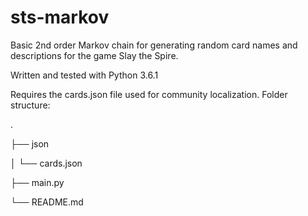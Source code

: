 # sts-markov

Basic 2nd order Markov chain for generating random card names and descriptions for the game Slay the Spire. 

Written and tested with Python 3.6.1

Requires the cards.json file used for community localization. Folder structure:

.

├── json

│   └── cards.json

├── main.py

└── README.md
